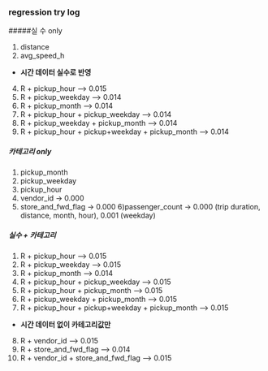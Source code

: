 ### regression try log



#####실 수 only

1) distance
2) avg_speed_h

- **시간 데이터 실수로 반영**

4) R + pickup_hour —> 0.015
5) R + pickup_weekday —> 0.014
6) R + pickup_month —> 0.014
7) R + pickup_hour + pickup_weekday —> 0.014
8) R + pickup_weekday + pickup_month —> 0.014
9) R + pickup_hour + pickup+weekday + pickup_month —> 0.014

##### 카테고리 only

1) pickup_month
2) pickup_weekday
3) pickup_hour
4) vendor_id -> 0.000
5) store_and_fwd_flag -> 0.000
6)passenger_count -> 0.000 (trip duration, distance, month, hour),
                     0.001 (weekday)
##### 실수 + 카테고리

1) R + pickup_hour —> 0.015
2) R + pickup_weekday —> 0.015
3) R + pickup_month —> 0.014
4) R + pickup_hour + pickup_weekday —> 0.015
5) R + pickup_hour + pickup_month —> 0.015
6) R + pickup_weekday + pickup_month —> 0.015
7) R + pickup_hour + pickup+weekday + pickup_month —> 0.015

- **시간 데이터 없이 카테고리값만**

8) R + vendor_id —> 0.015
9) R + store_and_fwd_flag —> 0.014
10) R + vendor_id + store_and_fwd_flag —> 0.015

